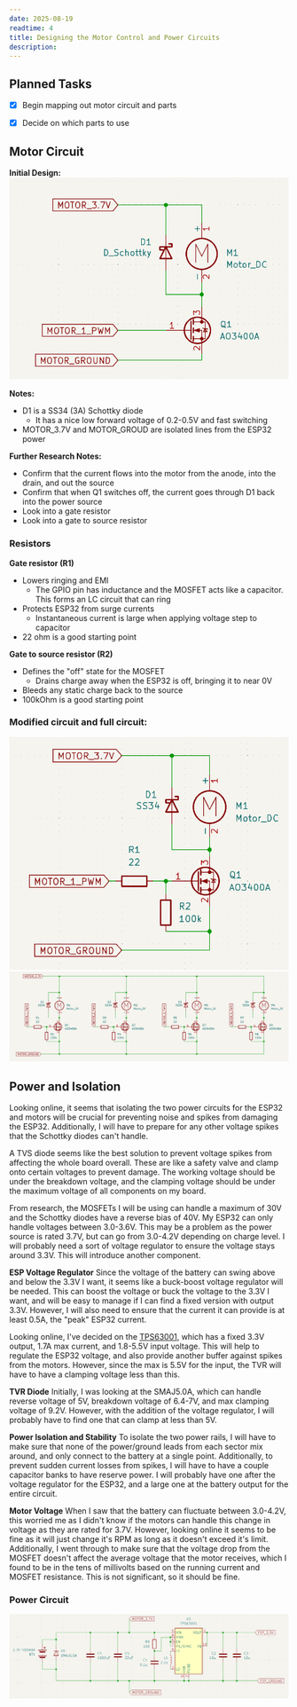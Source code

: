 ```yaml
---
date: 2025-08-19
readtime: 4
title: Designing the Motor Control and Power Circuits
description: 
---
```


## Planned Tasks

- [x] Begin mapping out motor circuit and parts
- [x] Decide on which parts to use


## Motor Circuit

**Initial Design:**
![Initial motor circuit design for v1.0[caption]](../assets/v1.0_Initial_Motor_Design.png "Initial motor circuit design for v1.0")

**Notes:**
- D1 is a SS34 (3A) Schottky diode
	- It has a nice low forward voltage of 0.2-0.5V and fast switching
- MOTOR_3.7V and MOTOR_GROUD are isolated lines from the ESP32 power

**Further Research Notes:**
- Confirm that the current flows into the motor from the anode, into the drain, and out the source
- Confirm that when Q1 switches off, the current goes through D1 back into the power source
- Look into a gate resistor
- Look into a gate to source resistor

### Resistors

**Gate resistor (R1)**
- Lowers ringing and EMI
	- The GPIO pin has inductance and the MOSFET acts like a capacitor. This forms an LC circuit that can ring
- Protects ESP32 from surge currents
	- Instantaneous current is large when applying voltage step to capacitor
- 22 ohm is a good starting point

**Gate to source resistor (R2)**
- Defines the "off" state for the MOSFET
	- Drains charge away when the ESP32 is off, bringing it to near 0V
- Bleeds any static charge back to the source
- 100kOhm is a good starting point

### Modified circuit and full circuit:

![Modified motor cicuit with gate and gate-source resistors[caption]](../assets/v1.0_Modified_Motor_Circuit.png "Modified motor cicuit with gate and gate-source resistors")
![Full motor speed controller circuit - v1.0[caption]](../assets/v1.0_Final_Motor_Circuit.png "Full motor speed controller circuit - v1.0")




## Power and Isolation

Looking online, it seems that isolating the two power circuits for the ESP32 and motors will be crucial for preventing noise and spikes from damaging the ESP32. Additionally, I will have to prepare for any other voltage spikes that the Schottky diodes can't handle.

A TVS diode seems like the best solution to prevent voltage spikes from affecting the whole board overall. These are like a safety valve and clamp onto certain voltages to prevent damage. The working voltage should be under the breakdown voltage, and the clamping voltage should be under the maximum voltage of all components on my board. 

From research, the MOSFETs I will be using can handle a maximum of 30V and the Schottky diodes have a reverse bias of 40V. My ESP32 can only handle voltages between 3.0-3.6V. This may be a problem as the power source is rated 3.7V, but can go from 3.0-4.2V depending on charge level. I will probably need a sort of voltage regulator to ensure the voltage stays around 3.3V. This will introduce another component.

**ESP Voltage Regulator**
Since the voltage of the battery can swing above and below the 3.3V I want, it seems like a buck-boost voltage regulator will be needed. This can boost the voltage or buck the voltage to the 3.3V I want, and will be easy to manage if I can find a fixed version with output 3.3V. However, I will also need to ensure that the current it can provide is at least 0.5A, the "peak" ESP32 current. 

Looking online, I've decided on the [TPS63001](https://www.digikey.ca/en/products/detail/texas-instruments/TPS63001DRCR/1016512), which has a fixed 3.3V output, 1.7A max current, and 1.8-5.5V input voltage. This will help to regulate the ESP32 voltage, and also provide another buffer against spikes from the motors. However, since the max is 5.5V for the input, the TVR will have to have a clamping voltage less than this.

**TVR Diode**
Initially, I was looking at the SMAJ5.0A, which can handle reverse voltage of 5V, breakdown voltage of 6.4-7V, and max clamping voltage of 9.2V. However, with the addition of the voltage regulator, I will probably have to find one that can clamp at less than 5V.

**Power Isolation and Stability**
To isolate the two power rails, I will have to make sure that none of the power/ground leads from each sector mix around, and only connect to the battery at a single point. Additionally, to prevent sudden current losses from spikes, I will have to have a couple capacitor banks to have reserve power. I will probably have one after the voltage regulator for the ESP32, and a large one at the battery output for the entire circuit.

**Motor Voltage**
When I saw that the battery can fluctuate between 3.0-4.2V, this worried me as I didn't know if the motors can handle this change in voltage as they are rated for 3.7V. However, looking online it seems to be fine as it will just change it's RPM as long as it doesn't exceed it's limit. Additionally, I went through to make sure that the voltage drop from the MOSFET doesn't affect the average voltage that the motor receives, which I found to be in the tens of millivolts based on the running current and MOSFET resistance. This is not significant, so it should be fine. 


### Power Circuit 

![Board power circuit - v1.0[caption]](../assets/v1.0_Power_Circuit.png "Board power circuit - v1.0")
